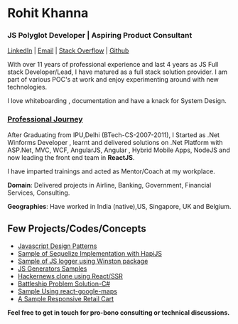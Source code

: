 # Rohit Khanna

### JS Polyglot Developer | Aspiring Product Consultant

[LinkedIn](https://in.linkedin.com/in/rohitkhanna1989) | [Email](mailto:therohitkhanna@live.com) | [Stack Overflow](https://stackoverflow.com/users/7306148/rohit-khanna) | [Github](https://github.com/rohit-khanna)

With over 11 years of professional experience and last 4 years as JS Full stack Developer/Lead, I have matured as a full stack solution provider. I am part of various POC's at work and enjoy experimenting around with new technologies.

I love whiteboarding , documentation and have a knack for System Design.

### <ins>Professional Journey</ins>

After Graduating from IPU,Delhi (BTech-CS-2007-2011), I Started as .Net Winforms Developer , learnt and delivered solutions on .Net Platform with ASP.Net, MVC, WCF, AngularJS, Angular , Hybrid Mobile Apps, NodeJS and now leading the front end team in **ReactJS**.

I have imparted trainings and acted as Mentor/Coach at my workplace.

**Domain**: Delivered projects in Airline, Banking, Government, Financial Services, Consulting.

**Geographies**: Have worked in India (native),US, Singapore, UK and Belgium.

## Few Projects/Codes/Concepts

- [Javascript Design Patterns](https://github.com/rohit-khanna/rohit-khanna.github.io/tree/master/JS%20Design%20Patterns)
- [Sample of Sequelize Implementation with HapiJS](https://github.com/rohit-khanna/Learn-Node/tree/master/hapijs_sequlize)
- [Sample of JS logger using Winston package](https://github.com/rohit-khanna/Learn-Node/tree/master/winston-logger-sample)
- [JS Generators Samples](https://github.com/rohit-khanna/Learn-Node/tree/master/js-generators-concept)
- [Hackernews clone using React/SSR](https://github.com/rohit-khanna/hacker-news-clone)
- [Battleship Problem Solution-C#](https://github.com/rohit-khanna/BattleshipProblem)
- [Sample Using react-google-maps](https://github.com/rohit-khanna/Learn-Web/tree/master/React/react-maps-sample_v2)
- [A Sample Responsive Retail Cart](https://github.com/rohit-khanna/Learn-Web/tree/master/HTML-CSS/Shopping-Cart)

**Feel free to get in touch for pro-bono consulting or technical discussions.**
